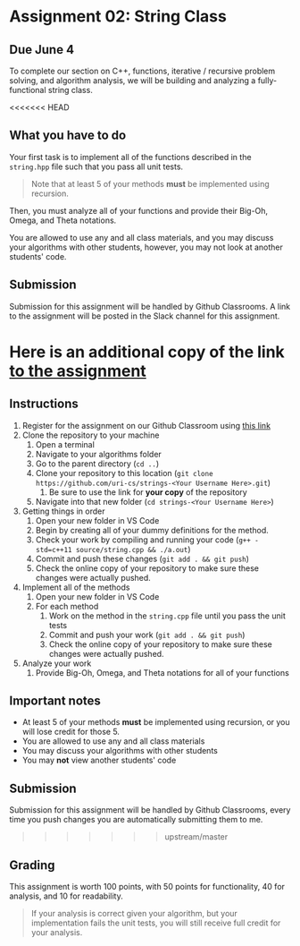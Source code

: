 # Assignment 02: String Class

## Due June 4

To complete our section on C++, functions, iterative / recursive problem solving, and algorithm analysis, we will be building and analyzing a fully-functional string class.

<<<<<<< HEAD
## What you have to do

Your first task is to implement all of the functions described in the `string.hpp` file such that you pass all unit tests.

> Note that at least 5 of your methods **must** be implemented using recursion.

Then, you must analyze all of your functions and provide their Big-Oh, Omega, and Theta notations.

You are allowed to use any and all class materials, and you may discuss your algorithms with other students, however, you may not look at another students' code.

## Submission

Submission for this assignment will be handled by Github Classrooms.
A link to the assignment will be posted in the Slack channel for this assignment.

Here is an additional copy of the link [to the assignment](https://classroom.github.com/a/KmYo-coT)
=======
## Instructions

1. Register for the assignment on our Github Classroom using [this link](https://classroom.github.com/a/KmYo-coT)
2. Clone the repository to your machine
   1. Open a terminal
   2. Navigate to your algorithms folder
   3. Go to the parent directory (`cd ..`)
   4. Clone your repository to this location (`git clone https://github.com/uri-cs/strings-<Your Username Here>.git`)
      1. Be sure to use the link for **your copy** of the repository
   5. Navigate into that new folder (`cd strings-<Your Username Here>`)
3. Getting things in order
   1. Open your new folder in VS Code
   2. Begin by creating all of your dummy definitions for the method.
   3. Check your work by compiling and running your code (`g++ -std=c++11 source/string.cpp && ./a.out`)
   4. Commit and push these changes (`git add . && git push`)
   5. Check the online copy of your repository to make sure these changes were actually pushed.
4. Implement all of the methods
   1. Open your new folder in VS Code
   2. For each method
      1. Work on the method in the `string.cpp` file until you pass the unit tests
      2. Commit and push your work (`git add . && git push`)
      3. Check the online copy of your repository to make sure these changes were actually pushed.
5. Analyze your work
   1. Provide Big-Oh, Omega, and Theta notations for all of your functions

## Important notes

- At least 5 of your methods **must** be implemented using recursion, or you will lose credit for those 5.
- You are allowed to use any and all class materials
- You may discuss your algorithms with other students
- You may **not** view another students' code

## Submission

Submission for this assignment will be handled by Github Classrooms, every time you push changes you are automatically submitting them to me.
>>>>>>> upstream/master

## Grading

This assignment is worth 100 points, with 50 points for functionality, 40 for analysis, and 10 for readability.

> If your analysis is correct given your algorithm, but your implementation fails the unit tests, you will still receive full credit for your analysis.

